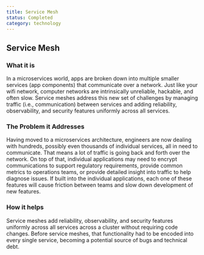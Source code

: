 ```yaml
---
title: Service Mesh
status: Completed
category: technology
---
```

## Service Mesh

### What it is
In a microservices world, apps are broken down into multiple smaller services (app components) that communicate over a network. Just like your wifi network, computer networks are intrinsically unreliable, hackable, and often slow. Service meshes address this new set of challenges by managing traffic (i.e., communication) between services and adding reliability, observability, and security features uniformly across all services.

### The Problem it Addresses
Having moved to a microservices architecture, engineers are now dealing with hundreds, possibly even thousands of individual services, all in need to communicate. That means a lot of traffic is going back and forth over the network. On top of that, individual applications may need to encrypt communications to support regulatory requirements, provide common metrics to operations teams, or provide detailed insight into traffic to help diagnose issues. If built into the individual applications, each one of these features will cause friction between teams and slow down development of new features.

### How it helps
Service meshes add reliability, observability, and security features uniformly across all services across a cluster without requiring code changes. Before service meshes, that functionality had to be encoded into every single service, becoming a potential source of bugs and technical debt.
